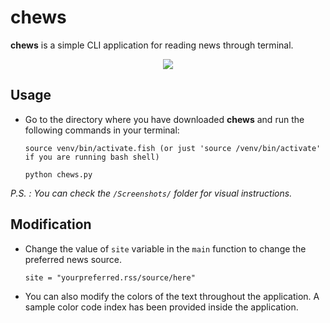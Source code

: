 # chews
**chews** is a simple CLI application for reading news through terminal.
<p align="center"><img src="https://i.imgur.com/imsDuKk.png"/></p>

## Usage
* Go to the directory where you have downloaded **chews** and run the following commands in your terminal:
           
      source venv/bin/activate.fish (or just 'source /venv/bin/activate' if you are running bash shell)

      python chews.py
*P.S. : You can check the `/Screenshots/` folder for visual instructions.*
## Modification
* Change the value of `site` variable in the `main` function to change the preferred news source.

   ```site = "yourpreferred.rss/source/here"```

* You can also modify the colors of the text throughout the application. A sample color code index has been provided inside the application.
